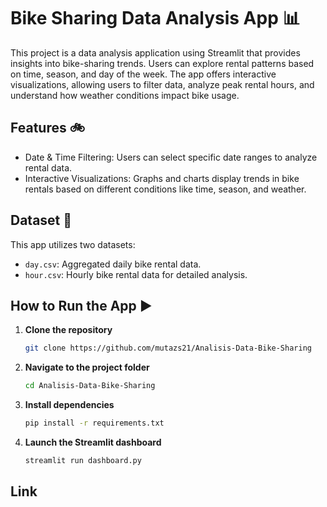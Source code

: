 # Bike Sharing Data Analysis App 📊

This project is a data analysis application using Streamlit that provides insights into bike-sharing trends. Users can explore rental patterns based on time, season, and day of the week. The app offers interactive visualizations, allowing users to filter data, analyze peak rental hours, and understand how weather conditions impact bike usage.

## Features 🚲
- Date & Time Filtering: Users can select specific date ranges to analyze rental data.
- Interactive Visualizations: Graphs and charts display trends in bike rentals based on different conditions like time, season, and weather.

## Dataset 📂
This app utilizes two datasets:
- `day.csv`: Aggregated daily bike rental data.
- `hour.csv`: Hourly bike rental data for detailed analysis.

## How to Run the App ▶️
1. **Clone the repository**
   ```bash
   git clone https://github.com/mutazs21/Analisis-Data-Bike-Sharing
   ```

2. **Navigate to the project folder**
   ```bash
   cd Analisis-Data-Bike-Sharing
   ```
3. **Install dependencies**
   ```bash
   pip install -r requirements.txt
   ```

4. **Launch the Streamlit dashboard**
   ```bash
   streamlit run dashboard.py
   ```

## Link
